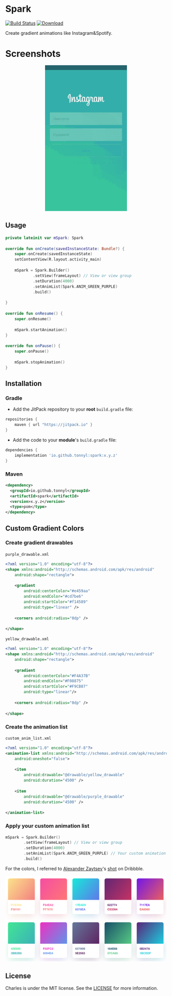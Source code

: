 # Spark
[![Build Status](https://travis-ci.org/TonnyL/Spark.svg?branch=master)](https://travis-ci.org/TonnyL/Spark)
[![Download](https://api.bintray.com/packages/tonnyl/maven/spark/images/download.svg) ](https://bintray.com/tonnyl/maven/spark/_latestVersion)

Create gradient animations like Instagram&Spotify.

# Screenshots
<div align="center">
	<img src="./art/spark.gif" width="256" alt="screenshot">
</div>

## Usage
```kotlin
private lateinit var mSpark: Spark

override fun onCreate(savedInstanceState: Bundle?) {
    super.onCreate(savedInstanceState)
    setContentView(R.layout.activity_main)

    mSpark = Spark.Builder()
            .setView(frameLayout) // View or view group
            .setDuration(4000)
            .setAnimList(Spark.ANIM_GREEN_PURPLE)
            .build()

}

override fun onResume() {
    super.onResume()

    mSpark.startAnimation()
}

override fun onPause() {
    super.onPause()

    mSpark.stopAnimation()
}
```

## Installation
### Gradle
+ Add the JitPack repository to your **root** `build.gradle` file:

```gradle
repositories {
    maven { url "https://jitpack.io" }
}
```

+ Add the code to your **module**'s `build.gradle` file:

```gradle
dependencies {
    implementation 'io.github.tonnyl:spark:x.y.z'
}
```

### Maven
```xml
<dependency>
  <groupId>io.github.tonnyl</groupId>
  <artifactId>spark</artifactId>
  <version>x.y.z</version>
  <type>pom</type>
</dependency>
```

## Custom Gradient Colors
### Create gradient drawables
`purple_drawable.xml`

```xml
<?xml version="1.0" encoding="utf-8"?>
<shape xmlns:android="http://schemas.android.com/apk/res/android"
    android:shape="rectangle">

    <gradient
        android:centerColor="#e459aa"
        android:endColor="#cd7be6"
        android:startColor="#f14589"
        android:type="linear" />

    <corners android:radius="0dp" />

</shape>
```

`yellow_drawable.xml`

```xml
<?xml version="1.0" encoding="utf-8"?>
<shape xmlns:android="http://schemas.android.com/apk/res/android"
    android:shape="rectangle">

    <gradient
        android:centerColor="#F4A37B"
        android:endColor="#F08875"
        android:startColor="#F9CB87"
        android:type="linear"/>

    <corners android:radius="0dp" />

</shape>
```

### Create the animation list
`custom_anim_list.xml`

```xml
<?xml version="1.0" encoding="utf-8"?>
<animation-list xmlns:android="http://schemas.android.com/apk/res/android"
    android:oneshot="false">

    <item
        android:drawable="@drawable/yellow_drawable"
        android:duration="4500" />

    <item
        android:drawable="@drawable/purple_drawable"
        android:duration="4500" />

</animation-list>
```

### Apply your custom animation list
```kotlin
mSpark = Spark.Builder()
        .setView(frameLayout) // View or view group
        .setDuration(4000)
        .setAnimList(Spark.ANIM_GREEN_PURPLE) // Your custom animation list
        .build()
```

For the colors, I referred to [Alexander Zaytsev](https://dribbble.com/anwaltzzz)'s [shot](https://dribbble.com/shots/3380672-Sketch-Gradients-Freebie) on Dribbble.

![Sketch Gradients](./art/Sketch_Gradients.png)

## License
Charles is under the MIT license. See the [LICENSE](LICENSE) for more information.